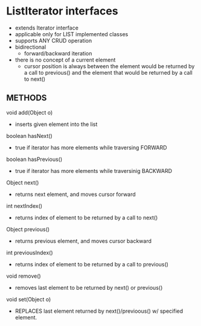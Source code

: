 # ListIterator interfaces
- extends Iterator interface
- applicable only for LIST implemented classes
- supports ANY CRUD operation
- bidirectional
    - forward/backward iteration
- there is no concept of a current element
    - cursor position is always between the element would be returned by a call
    to previous() and the element that would be returned by a call to next()
    
## METHODS
void add(Object o)
- inserts given element into the list

boolean hasNext()
- true if iterator has more elements while traversing FORWARD

boolean hasPrevious()
- true if iterator has more elements while traversinig BACKWARD

Object next()
- returns next element, and moves cursor forward

int nextIndex()
- returns index of element to be returned by a call to next()

Object previous()
- returns previous element, and moves cursor backward

int previousIndex()
- returns index of element to be returned by a call to previous()

void remove()
- removes last element to be returned by next() or previous()

void set(Object o)
- REPLACES last element returned by next()/previoous() w/ specified element.